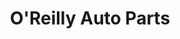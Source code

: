 ---
title: "O'Reilly Auto Parts"
url: /chicago/oreilly-auto-parts-west-addison-street/
shop: car parts
---